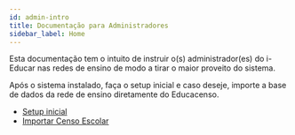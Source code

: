 ```yaml
---
id: admin-intro
title: Documentação para Administradores
sidebar_label: Home
---
```


Esta documentação tem o intuito de instruir o(s) administrador(es) do i-Educar 
nas redes de ensino de modo a tirar o maior proveito do sistema.

Após o sistema instalado, faça o setup inicial e caso deseje, importe a base de 
dados da rede de ensino diretamente do Educacenso.

- [Setup inicial](admin-setup-inicial.md)
- [Importar Censo Escolar](admin-importar-censo.md)
